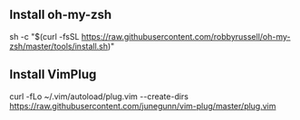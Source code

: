 ## Install oh-my-zsh
sh -c "$(curl -fsSL https://raw.githubusercontent.com/robbyrussell/oh-my-zsh/master/tools/install.sh)"

## Install VimPlug
curl -fLo ~/.vim/autoload/plug.vim --create-dirs https://raw.githubusercontent.com/junegunn/vim-plug/master/plug.vim
